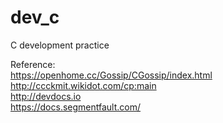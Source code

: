 # dev_c
C development practice





























Reference:<br>
    https://openhome.cc/Gossip/CGossip/index.html <br>
    http://ccckmit.wikidot.com/cp:main <br>
    http://devdocs.io <br>
    https://docs.segmentfault.com/ <br>
